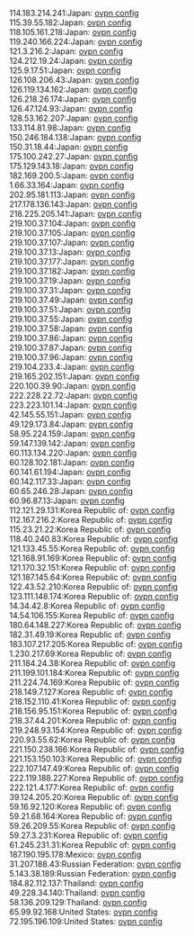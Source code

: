 114.183.214.241:Japan: [ovpn config](vpn/114_183_214_241.ovpn)  
115.39.55.182:Japan: [ovpn config](vpn/115_39_55_182.ovpn)  
118.105.161.218:Japan: [ovpn config](vpn/118_105_161_218.ovpn)  
119.240.166.224:Japan: [ovpn config](vpn/119_240_166_224.ovpn)  
121.3.216.2:Japan: [ovpn config](vpn/121_3_216_2.ovpn)  
124.212.19.24:Japan: [ovpn config](vpn/124_212_19_24.ovpn)  
125.9.17.51:Japan: [ovpn config](vpn/125_9_17_51.ovpn)  
126.108.206.43:Japan: [ovpn config](vpn/126_108_206_43.ovpn)  
126.119.134.162:Japan: [ovpn config](vpn/126_119_134_162.ovpn)  
126.218.26.174:Japan: [ovpn config](vpn/126_218_26_174.ovpn)  
126.47.124.93:Japan: [ovpn config](vpn/126_47_124_93.ovpn)  
128.53.162.207:Japan: [ovpn config](vpn/128_53_162_207.ovpn)  
133.114.81.98:Japan: [ovpn config](vpn/133_114_81_98.ovpn)  
150.246.184.138:Japan: [ovpn config](vpn/150_246_184_138.ovpn)  
150.31.18.44:Japan: [ovpn config](vpn/150_31_18_44.ovpn)  
175.100.242.27:Japan: [ovpn config](vpn/175_100_242_27.ovpn)  
175.129.143.18:Japan: [ovpn config](vpn/175_129_143_18.ovpn)  
182.169.200.5:Japan: [ovpn config](vpn/182_169_200_5.ovpn)  
1.66.33.164:Japan: [ovpn config](vpn/1_66_33_164.ovpn)  
202.95.181.113:Japan: [ovpn config](vpn/202_95_181_113.ovpn)  
217.178.136.143:Japan: [ovpn config](vpn/217_178_136_143.ovpn)  
218.225.205.141:Japan: [ovpn config](vpn/218_225_205_141.ovpn)  
219.100.37.104:Japan: [ovpn config](vpn/219_100_37_104.ovpn)  
219.100.37.105:Japan: [ovpn config](vpn/219_100_37_105.ovpn)  
219.100.37.107:Japan: [ovpn config](vpn/219_100_37_107.ovpn)  
219.100.37.13:Japan: [ovpn config](vpn/219_100_37_13.ovpn)  
219.100.37.177:Japan: [ovpn config](vpn/219_100_37_177.ovpn)  
219.100.37.182:Japan: [ovpn config](vpn/219_100_37_182.ovpn)  
219.100.37.19:Japan: [ovpn config](vpn/219_100_37_19.ovpn)  
219.100.37.31:Japan: [ovpn config](vpn/219_100_37_31.ovpn)  
219.100.37.49:Japan: [ovpn config](vpn/219_100_37_49.ovpn)  
219.100.37.51:Japan: [ovpn config](vpn/219_100_37_51.ovpn)  
219.100.37.55:Japan: [ovpn config](vpn/219_100_37_55.ovpn)  
219.100.37.58:Japan: [ovpn config](vpn/219_100_37_58.ovpn)  
219.100.37.86:Japan: [ovpn config](vpn/219_100_37_86.ovpn)  
219.100.37.87:Japan: [ovpn config](vpn/219_100_37_87.ovpn)  
219.100.37.96:Japan: [ovpn config](vpn/219_100_37_96.ovpn)  
219.104.233.4:Japan: [ovpn config](vpn/219_104_233_4.ovpn)  
219.165.202.151:Japan: [ovpn config](vpn/219_165_202_151.ovpn)  
220.100.39.90:Japan: [ovpn config](vpn/220_100_39_90.ovpn)  
222.228.22.72:Japan: [ovpn config](vpn/222_228_22_72.ovpn)  
223.223.101.14:Japan: [ovpn config](vpn/223_223_101_14.ovpn)  
42.145.55.151:Japan: [ovpn config](vpn/42_145_55_151.ovpn)  
49.129.173.84:Japan: [ovpn config](vpn/49_129_173_84.ovpn)  
58.95.224.159:Japan: [ovpn config](vpn/58_95_224_159.ovpn)  
59.147.139.142:Japan: [ovpn config](vpn/59_147_139_142.ovpn)  
60.113.134.220:Japan: [ovpn config](vpn/60_113_134_220.ovpn)  
60.128.102.181:Japan: [ovpn config](vpn/60_128_102_181.ovpn)  
60.141.61.194:Japan: [ovpn config](vpn/60_141_61_194.ovpn)  
60.142.117.33:Japan: [ovpn config](vpn/60_142_117_33.ovpn)  
60.65.246.28:Japan: [ovpn config](vpn/60_65_246_28.ovpn)  
60.96.87.13:Japan: [ovpn config](vpn/60_96_87_13.ovpn)  
112.121.29.131:Korea Republic of: [ovpn config](vpn/112_121_29_131.ovpn)  
112.167.216.2:Korea Republic of: [ovpn config](vpn/112_167_216_2.ovpn)  
115.23.21.22:Korea Republic of: [ovpn config](vpn/115_23_21_22.ovpn)  
118.40.240.83:Korea Republic of: [ovpn config](vpn/118_40_240_83.ovpn)  
121.133.45.55:Korea Republic of: [ovpn config](vpn/121_133_45_55.ovpn)  
121.168.91.169:Korea Republic of: [ovpn config](vpn/121_168_91_169.ovpn)  
121.170.32.151:Korea Republic of: [ovpn config](vpn/121_170_32_151.ovpn)  
121.187.145.64:Korea Republic of: [ovpn config](vpn/121_187_145_64.ovpn)  
122.43.52.210:Korea Republic of: [ovpn config](vpn/122_43_52_210.ovpn)  
123.111.148.174:Korea Republic of: [ovpn config](vpn/123_111_148_174.ovpn)  
14.34.42.8:Korea Republic of: [ovpn config](vpn/14_34_42_8.ovpn)  
14.54.106.155:Korea Republic of: [ovpn config](vpn/14_54_106_155.ovpn)  
180.64.148.227:Korea Republic of: [ovpn config](vpn/180_64_148_227.ovpn)  
182.31.49.19:Korea Republic of: [ovpn config](vpn/182_31_49_19.ovpn)  
183.107.217.205:Korea Republic of: [ovpn config](vpn/183_107_217_205.ovpn)  
1.230.217.69:Korea Republic of: [ovpn config](vpn/1_230_217_69.ovpn)  
211.184.24.38:Korea Republic of: [ovpn config](vpn/211_184_24_38.ovpn)  
211.199.101.184:Korea Republic of: [ovpn config](vpn/211_199_101_184.ovpn)  
211.224.74.169:Korea Republic of: [ovpn config](vpn/211_224_74_169.ovpn)  
218.149.7.127:Korea Republic of: [ovpn config](vpn/218_149_7_127.ovpn)  
218.152.110.41:Korea Republic of: [ovpn config](vpn/218_152_110_41.ovpn)  
218.156.95.151:Korea Republic of: [ovpn config](vpn/218_156_95_151.ovpn)  
218.37.44.201:Korea Republic of: [ovpn config](vpn/218_37_44_201.ovpn)  
219.248.93.154:Korea Republic of: [ovpn config](vpn/219_248_93_154.ovpn)  
220.93.55.62:Korea Republic of: [ovpn config](vpn/220_93_55_62.ovpn)  
221.150.238.166:Korea Republic of: [ovpn config](vpn/221_150_238_166.ovpn)  
221.153.150.103:Korea Republic of: [ovpn config](vpn/221_153_150_103.ovpn)  
222.107.147.49:Korea Republic of: [ovpn config](vpn/222_107_147_49.ovpn)  
222.119.188.227:Korea Republic of: [ovpn config](vpn/222_119_188_227.ovpn)  
222.121.4.177:Korea Republic of: [ovpn config](vpn/222_121_4_177.ovpn)  
39.124.205.20:Korea Republic of: [ovpn config](vpn/39_124_205_20.ovpn)  
59.16.92.120:Korea Republic of: [ovpn config](vpn/59_16_92_120.ovpn)  
59.21.68.164:Korea Republic of: [ovpn config](vpn/59_21_68_164.ovpn)  
59.26.209.55:Korea Republic of: [ovpn config](vpn/59_26_209_55.ovpn)  
59.27.3.231:Korea Republic of: [ovpn config](vpn/59_27_3_231.ovpn)  
61.245.231.31:Korea Republic of: [ovpn config](vpn/61_245_231_31.ovpn)  
187.190.195.178:Mexico: [ovpn config](vpn/187_190_195_178.ovpn)  
31.207.188.43:Russian Federation: [ovpn config](vpn/31_207_188_43.ovpn)  
5.143.38.189:Russian Federation: [ovpn config](vpn/5_143_38_189.ovpn)  
184.82.112.137:Thailand: [ovpn config](vpn/184_82_112_137.ovpn)  
49.228.34.140:Thailand: [ovpn config](vpn/49_228_34_140.ovpn)  
58.136.209.129:Thailand: [ovpn config](vpn/58_136_209_129.ovpn)  
65.99.92.168:United States: [ovpn config](vpn/65_99_92_168.ovpn)  
72.195.196.109:United States: [ovpn config](vpn/72_195_196_109.ovpn)  
